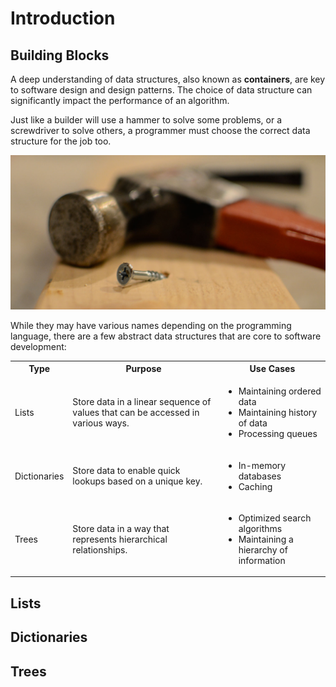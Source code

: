 # Introduction

## Building Blocks

A deep understanding of data structures, also known as **containers**, are key to 
software design and design patterns.  The choice of data structure can 
significantly impact the performance of an algorithm. 

Just like a builder will use a hammer to solve some problems, or a screwdriver
to solve others, a programmer must choose the correct data structure for
the job too.

![Right tool for the job!](images/right_tool.jpg "Right tool for the job!")


While they may have various names depending on the programming language, there are 
a few abstract data structures that are core to software development:

<table>
  <tbody>
    <tr>
      <th>Type</th>
      <th>Purpose</th>
      <th>Use Cases</th>
    </tr>
    <tr>
      <td>Lists</td>
      <td>
        Store data in a linear sequence of values that can be accessed in various ways.
      </td>
      <td>
        <ul>
            <li>Maintaining ordered data</li>
            <li>Maintaining history of data</li>
            <li>Processing queues</li>
        </ul>
      </td>
    </tr>
    <tr>
      <td>Dictionaries</td>
      <td>
        Store data to enable quick lookups based on a unique key.  
      </td>
      <td>
        <ul>
            <li>In-memory databases</li>
            <li>Caching</li>
        </ul>
      </td>
    </tr>
    <tr>
      <td>Trees</td>
      <td>
        Store data in a way that represents hierarchical relationships.
      </td>
      <td>
        <ul>
            <li>Optimized search algorithms</li>
            <li>Maintaining a hierarchy of information</li>
        </ul>
      </td>
    </tr>
  </tbody>
</table>


## Lists


## Dictionaries


## Trees